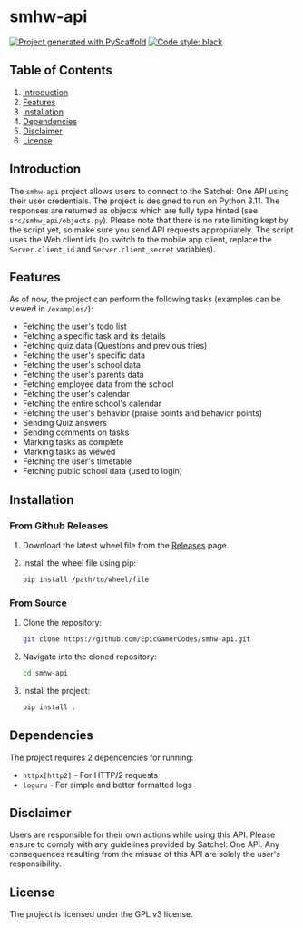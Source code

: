 # smhw-api

[![Project generated with PyScaffold](https://img.shields.io/badge/-PyScaffold-005CA0?logo=pyscaffold)](https://pyscaffold.org/)
[![Code style: black](https://img.shields.io/badge/code%20style-black-000000.svg)](https://github.com/psf/black)

## Table of Contents

1. [Introduction](#introduction)
2. [Features](#features)
3. [Installation](#installation)
4. [Dependencies](#dependencies)
5. [Disclaimer](#disclaimer)
6. [License](#license)

## Introduction

The `smhw-api` project allows users to connect to the Satchel: One API using their user credentials. The project is designed to run on Python 3.11. The responses are returned as objects which are fully type hinted (see `src/smhw_api/objects.py`). Please note that there is no rate limiting kept by the script yet, so make sure you send API requests appropriately. The script uses the Web client ids (to switch to the mobile app client, replace the `Server.client_id` and `Server.client_secret` variables).

## Features

As of now, the project can perform the following tasks (examples can be viewed in `/examples/`):

- Fetching the user's todo list
- Fetching a specific task and its details
- Fetching quiz data (Questions and previous tries)
- Fetching the user's specific data
- Fetching the user's school data
- Fetching the user's parents data
- Fetching employee data from the school
- Fetching the user's calendar
- Fetching the entire school's calendar
- Fetching the user's behavior (praise points and behavior points)
- Sending Quiz answers
- Sending comments on tasks
- Marking tasks as complete
- Marking tasks as viewed
- Fetching the user's timetable
- Fetching public school data (used to login)

## Installation

### From Github Releases

1. Download the latest wheel file from the [Releases](https://github.com/EpicGamerCodes/smhw-api/releases) page.
2. Install the wheel file using pip:

     ```bash
     pip install /path/to/wheel/file
     ```

### From Source

1. Clone the repository:

     ```bash
     git clone https://github.com/EpicGamerCodes/smhw-api.git
     ```

2. Navigate into the cloned repository:

     ```bash
     cd smhw-api
     ```

3. Install the project:

     ```bash
     pip install .
     ```

## Dependencies

The project requires 2 dependencies for running:

- `httpx[http2]` - For HTTP/2 requests
- `loguru` - For simple and better formatted logs

## Disclaimer

Users are responsible for their own actions while using this API. Please ensure to comply with any guidelines provided by Satchel: One API. Any consequences resulting from the misuse of this API are solely the user's responsibility.

## License

The project is licensed under the GPL v3 license.
